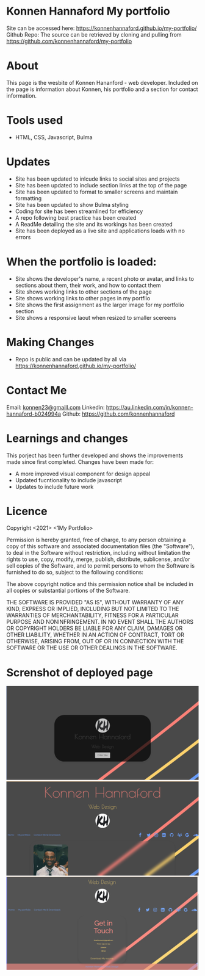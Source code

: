 # Konnen Hannaford My portfolio

Site can be accessed here: https://konnenhannaford.github.io/my-portfolio/
Github Repo: The source can be retrieved by cloning and pulling from https://github.com/konnenhannaford/my-portfolio

# About
This page is the wesbite of Konnen Hananford - web developer. Included on the page is information about Konnen, his portfolio and a section for contact information.

# Tools used
- HTML, CSS, Javascript, Bulma

# Updates
- Site has been updated to inlcude links to social sites and projects
- Site has been updated to include section links at the top of the page
- Site has been updated to format to smaller screens and maintain formatting
- Site has been updated to show Bulma styling
- Coding for site has been streamlined for efficiency 
- A repo following best practice has been created 
- A ReadMe detailing the site and its workings has been created
- Site has been deployed as a live site and applications loads with no errors

# When the portfolio is loaded:
- Site shows the developer's name, a recent photo or avatar, and links to sections about them, their work, and how to contact them
- Site shows working links to other sections of the page
- Site shows working links to other pages in my portflio
- Site shows the first assignment as the larger image for my portfolio section
- Site shows a responsive laout when resized to smaller scereens

# Making Changes
- Repo is public and can be updated by all via https://konnenhannaford.github.io/my-portfolio/

# Contact Me
Email: konnen23@gmaill.com
Linkedin: https://au.linkedin.com/in/konnen-hannaford-b024994a
Github: https://github.com/konnenhannaford

# Learnings and changes
This porject has been further developed and shows the improvements made since first completed.  Changes have been made for:
- A more improved visual component for design appeal
- Updated fucntionality to include javascript
- Updates to include future work

# Licence
Copyright <2021> <1My Portfolio>

Permission is hereby granted, free of charge, to any person obtaining a copy of this software and associated documentation files (the "Software"), to deal in the Software without restriction, including without limitation the rights to use, copy, modify, merge, publish, distribute, sublicense, and/or sell copies of the Software, and to permit persons to whom the Software is furnished to do so, subject to the following conditions:

The above copyright notice and this permission notice shall be included in all copies or substantial portions of the Software.

THE SOFTWARE IS PROVIDED "AS IS", WITHOUT WARRANTY OF ANY KIND, EXPRESS OR IMPLIED, INCLUDING BUT NOT LIMITED TO THE WARRANTIES OF MERCHANTABILITY, FITNESS FOR A PARTICULAR PURPOSE AND NONINFRINGEMENT. IN NO EVENT SHALL THE AUTHORS OR COPYRIGHT HOLDERS BE LIABLE FOR ANY CLAIM, DAMAGES OR OTHER LIABILITY, WHETHER IN AN ACTION OF CONTRACT, TORT OR OTHERWISE, ARISING FROM, OUT OF OR IN CONNECTION WITH THE SOFTWARE OR THE USE OR OTHER DEALINGS IN THE SOFTWARE.


# Screnshot of deployed page
![Deployed Page](images/sitess1.png)
![Deployed Page](images/sitess2.png)
![Deployed Page](images/sitess3.png)


